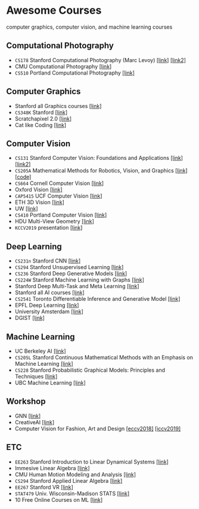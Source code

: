 # Awesome Courses
computer graphics, computer vision, and machine learning courses

## Computational Photography
* `CS178` Stanford Computational Photography (Marc Levoy) [[link]](https://sites.google.com/site/marclevoylectures/) [[link2]](http://graphics.stanford.edu/courses/cs178-09/)
* CMU Computational Photography [[link]](http://graphics.cs.cmu.edu/courses/15-463/2007_fall/][[link]][http://graphics.cs.cmu.edu/courses/15-463/2010_spring/)
* `CS510` Portland Computational Photography [[link]](http://web.cecs.pdx.edu/~fliu/courses/cs510/index.htm)

## Computer Graphics
* Stanford all Graphics courses [[link]](https://graphics.stanford.edu/courses/)
* `CS348K` Stanford [[link]](http://graphics.stanford.edu/courses/cs348v-18-winter/)
* Scratchapixel 2.0 [[link]](https://www.scratchapixel.com/index.php?redirect)
* Cat like Coding [[link]](https://catlikecoding.com)

## Computer Vision
* `CS131` Stanford Computer Vision: Foundations and Applications [[link]](http://vision.stanford.edu/teaching/cs131_fall1718/index.html)[[link2]](http://cs131.stanford.edu)
* `CS205A` Mathematical Methods for Robotics, Vision, and Graphics [[link]](https://graphics.stanford.edu/courses/cs205a-13-fall/schedule.html)[[code]](https://www.cs.toronto.edu/~duvenaud/courses/csc2541/index.html)
* `CS664` Cornell Computer Vision [[link]](http://www.cs.cornell.edu/courses/cs664/2008sp/)
* Oxford Vision [[link]](http://www.robots.ox.ac.uk/~az/lectures/index.html)
* `CAP5415` UCF Computer Vision [[link]](http://www.cs.ucf.edu/~mtappen/cap5415/)
* ETH 3D Vision [[link]](http://www.cvg.ethz.ch/teaching/3dvision/courseSchedule.php)
* UW [[link]](https://pjreddie.com/courses/computer-vision/)
* `CS410` Portland Computer Vision [[link]](http://web.cecs.pdx.edu/~fliu/courses/cs410/index.htm)
* HDU Multi-View Geometry [[link]](https://www.youtube.com/playlist?list=PLoJdZ7VvEiRNQwM3pcwHWwLQutIYMs4KK&fbclid=IwAR3sVumTxv2lWyksGql_KU6ZlwdjhpvtvYAetJkJvQ9CNZO96YghRVK6zvw)
* `KCCV2019` presentation [[link]](https://drive.google.com/drive/folders/1_oFtWc3gWO0blv3CuvwkKX3IVyYIZacf?fbclid=IwAR2wNicqj96Ai9r7HK__I205C0Mj-9FZMgjtBFCgVmxO4lbpzyZxjXvuFHo)

## Deep Learning
* `CS231n` Stanford CNN [[link]](http://cs231n.stanford.edu/)
* `CS294` Stanford Unsupervised Learning [[link]](https://sites.google.com/view/berkeley-cs294-158-sp19/home)
* `CS236` Stanford Deep Generative Models [[link]](https://deepgenerativemodels.github.io/)
* `CS224W` Stanford Machine Learning with Graphs [[link]](http://web.stanford.edu/class/cs224w/)
* Stanford Deep Multi-Task and Meta Learning [[link]](https://www.youtube.com/playlist?list=PLoROMvodv4rMC6zfYmnD7UG3LVvwaITY5&fbclid=IwAR1uNWlGfrjN-OCea3UPMeNB7XTTGpCPCJdKJBm1WfvBACZ9VAciXfvdbW4)
* Stanford all AI courses [[link]](http://ai.stanford.edu/courses/)
* `CS2541` Toronto Differentiable Inference and Generative Model  [[link]](https://www.cs.toronto.edu/~duvenaud/courses/csc2541/index.html)
* EPFL Deep Learning [[link]](https://documents.epfl.ch/users/f/fl/fleuret/www/dlc/)
* University Amsterdam [[link]](https://mlvu.github.io)
* DGIST [[link]](https://github.com/InfolabAI/DeepLearning)

## Machine Learning
* UC Berkeley AI [[link]](http://ai.berkeley.edu/home.html)
* `CS205L` Stanford Continuous Mathematical Methods with an Emphasis on Machine Learning [[link]](http://web.stanford.edu/class/cs205l/)
* `CS228` Stanford Probabilistic Graphical Models: Principles and Techniques  [[link]](https://cs228.stanford.edu/)
* UBC Machine Learning [[link]](https://www.youtube.com/playlist?list=PLE6Wd9FR--EdyJ5lbFl8UuGjecvVw66F6)


## Workshop
* GNN [[link]](http://cse.msu.edu/~mayao4/tutorials/aaai2020/?fbclid=IwAR11OVtkSjXKFtA06St2c6wZxQGmXJN2CfYdyoYSuWxmo7SSFfdh5k38dd8)
* CreativeAI [[link]](https://geometry.cs.ucl.ac.uk/creativeai/)
* Computer Vision for Fashion, Art and Design [[eccv2018]](https://sites.google.com/view/eccvfashion) [[iccv2019]](https://sites.google.com/view/cvcreative/)

## ETC
* `EE263` Stanford Introduction to Linear Dynamical Systems [[link]](http://ee263.stanford.edu)
* Immesive Linear Algebra [[link]](http://immersivemath.com/ila/index.html)
* CMU Human Motion Modeling and Analysis [[link]](http://www.cs.cmu.edu/~yaser/Fall2012_15869.html)
* `CS294` Stanford Applied Linear Algebra [[link]](https://sites.google.com/view/berkeley-cs294-158-sp19/home)
* `EE267` Stanford VR [[link]](https://stanford.edu/class/ee267/syllabus.html)
* `STAT479` Univ. Wisconsin-Madison STATS [[link]](https://github.com/rasbt/stat479-machine-learning-fs19?fbclid=IwAR2enpn5S9o2mwqL0_dpgC1cSmRmTaSP-QSGA5kO5AIrWY4kDUkXhH1YPUw)
* 10 Free Online Courses on ML [[link]](https://twitter.com/chipro/status/1157772112876060672?fbclid=IwAR1p_hMoxuPfq_L7z4F5_XDavCo1QDE68Iop8ge8WG2l-YwRoavmoGSmpQ4)





<!---
Deep Learning
http://web.stanford.edu/class/cs230/

[ Natural Language Processing ]
CS 124: From Languages to Information (LINGUIST 180, LINGUIST 280)
http://web.stanford.edu/class/cs124/

CS 224N: Natural Language Processing with Deep Learning (LINGUIST 284)
http://web.stanford.edu/class/cs224n/

CS 224U: Natural Language Understanding (LINGUIST 188, LINGUIST 288)
http://web.stanford.edu/class/cs224u/

CS 276: Information Retrieval and Web Search (LINGUIST 286)
http://web.stanford.edu/class/cs276

[ Computer Vision ]
CS 131: Computer Vision: Foundations and Applications
http://cs131.stanford.edu

CS 205L: Continuous Mathematical Methods with an Emphasis on Machine Learning
http://web.stanford.edu/class/cs205l/

CS 231N: Convolutional Neural Networks for Visual Recognition
http://cs231n.stanford.edu/

CS 348K: Visual Computing Systems
http://graphics.stanford.edu/courses/cs348v-18-winter/

[ Others ]
CS224W: Machine Learning with Graphs(Yong Dam Kim )
http://web.stanford.edu/class/cs224w/
 
CS 273B: Deep Learning in Genomics and Biomedicine (BIODS 237, BIOMEDIN 273B, GENE 236)
https://canvas.stanford.edu/courses/51037

CS 236: Deep Generative Models
https://deepgenerativemodels.github.io/

CS 228: Probabilistic Graphical Models: Principles and Techniques
https://cs228.stanford.edu/

CS 337: Al-Assisted Care (MED 277)
http://cs337.stanford.edu/

CS 229: Machine Learning (STATS 229)
http://cs229.stanford.edu/

CS 229A: Applied Machine Learning
https://cs229a.stanford.edu

CS 234: Reinforcement Learning
http://s234.stanford.edu

CS 221: Artificial Intelligence: Principles and Techniques
https://stanford-cs221.github.io/autumn2019/
-->
